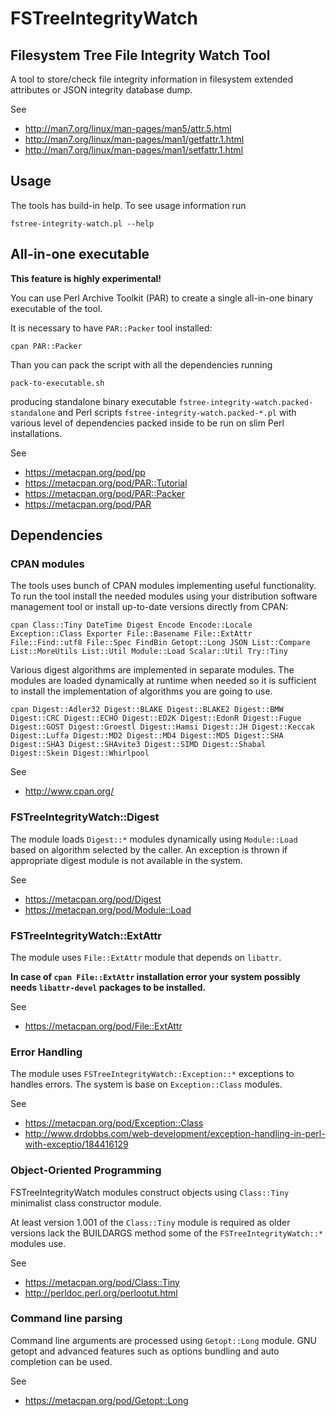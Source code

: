 FSTreeIntegrityWatch
====================

Filesystem Tree File Integrity Watch Tool
-----------------------------------------

A tool to store/check file integrity information in filesystem extended
attributes or JSON integrity database dump.

See
 * http://man7.org/linux/man-pages/man5/attr.5.html
 * http://man7.org/linux/man-pages/man1/getfattr.1.html
 * http://man7.org/linux/man-pages/man1/setfattr.1.html


## Usage

The tools has build-in help. To see usage information run

`fstree-integrity-watch.pl --help`


## All-in-one executable

**This feature is highly experimental!**

You can use Perl Archive Toolkit (PAR) to create a single all-in-one binary
executable of the tool.

It is necessary to have `PAR::Packer` tool installed:

`cpan PAR::Packer`

Than you can pack the script with all the dependencies running

`pack-to-executable.sh`

producing standalone binary executable `fstree-integrity-watch.packed-standalone`
and Perl scripts `fstree-integrity-watch.packed-*.pl` with various level of
dependencies packed inside to be run on slim Perl installations.

See
  * https://metacpan.org/pod/pp
  * https://metacpan.org/pod/PAR::Tutorial
  * https://metacpan.org/pod/PAR::Packer
  * https://metacpan.org/pod/PAR


## Dependencies

### CPAN modules

The tools uses bunch of CPAN modules implementing useful functionality. To run
the tool install the needed modules using your distribution software management
tool or install up-to-date versions directly from CPAN:

`cpan Class::Tiny DateTime Digest Encode Encode::Locale Exception::Class
Exporter File::Basename File::ExtAttr File::Find::utf8 File::Spec FindBin
Getopt::Long JSON List::Compare List::MoreUtils List::Util Module::Load
Scalar::Util Try::Tiny`

Various digest algorithms are implemented in separate modules. The modules are
loaded dynamically at runtime when needed so it is sufficient to install the
implementation of algorithms you are going to use.

`cpan Digest::Adler32 Digest::BLAKE Digest::BLAKE2 Digest::BMW Digest::CRC
Digest::ECHO Digest::ED2K Digest::EdonR Digest::Fugue Digest::GOST
Digest::Groestl Digest::Hamsi Digest::JH Digest::Keccak Digest::Luffa
Digest::MD2 Digest::MD4 Digest::MD5 Digest::SHA Digest::SHA3 Digest::SHAvite3
Digest::SIMD Digest::Shabal Digest::Skein Digest::Whirlpool`

See
  * http://www.cpan.org/

### FSTreeIntegrityWatch::Digest

The module loads `Digest::*` modules dynamically using `Module::Load` based on
algorithm selected by the caller. An exception is thrown if appropriate digest
module is not available in the system.

See
 * https://metacpan.org/pod/Digest
 * https://metacpan.org/pod/Module::Load


### FSTreeIntegrityWatch::ExtAttr

The module uses `File::ExtAttr` module that depends on `libattr`.

**In case of `cpan File::ExtAttr` installation error your system possibly needs
`libattr-devel` packages to be installed.**

See
 * https://metacpan.org/pod/File::ExtAttr


### Error Handling

The module uses `FSTreeIntegrityWatch::Exception::*` exceptions to handles
errors. The system is base on `Exception::Class` modules.

See
 * https://metacpan.org/pod/Exception::Class
 * http://www.drdobbs.com/web-development/exception-handling-in-perl-with-exceptio/184416129


### Object-Oriented Programming

FSTreeIntegrityWatch modules construct objects using `Class::Tiny` minimalist
class constructor module.

At least version 1.001 of the `Class::Tiny` module is required as older versions
lack the BUILDARGS method some of the `FSTreeIntegrityWatch::*` modules use.

See
 * https://metacpan.org/pod/Class::Tiny
 * http://perldoc.perl.org/perlootut.html


### Command line parsing

Command line arguments are processed using `Getopt::Long` module. GNU getopt
and advanced features such as options bundling and auto completion can be used.

See
 * https://metacpan.org/pod/Getopt::Long



<!--
  vim:textwidth=80:expandtab:tabstop=4:shiftwidth=4:fileencodings=utf8:spelllang=en
-->
